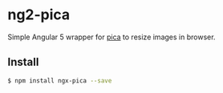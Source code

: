 # ng2-pica
Simple Angular 5 wrapper for <a href="https://github.com/nodeca/pica">pica</a> to resize images in browser. 

## Install
```bash
$ npm install ngx-pica --save
```